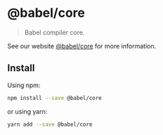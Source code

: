 # @babel/core

> Babel compiler core.

See our website [@babel/core](https://new.babeljs.io/docs/en/next/babel-core.html) for more information.

## Install

Using npm:

```sh
npm install --save @babel/core
```

or using yarn:

```sh
yarn add --save @babel/core
```
